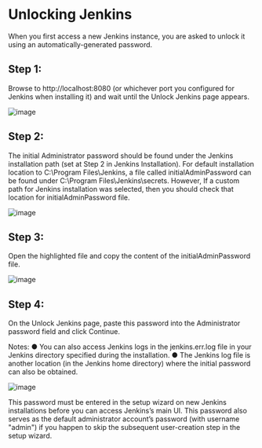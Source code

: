 # Unlocking Jenkins

When you first access a new Jenkins instance, you are asked to unlock it using an automatically-generated password.

## Step 1:

Browse to http://localhost:8080 (or whichever port you configured for Jenkins when installing it) and wait until the Unlock Jenkins page appears.

![image](https://user-images.githubusercontent.com/11056300/157043443-41b2e794-f556-4324-a1c7-d71b715f9de9.png)


## Step 2:

The initial Administrator password should be found under the Jenkins installation path (set at Step 2 in Jenkins Installation).
For default installation location to C:\Program Files\Jenkins, a file called initialAdminPassword can be found under C:\Program Files\Jenkins\secrets.
However, If a custom path for Jenkins installation was selected, then you should check that location for initialAdminPassword file.

![image](https://user-images.githubusercontent.com/11056300/157043572-d39a8a19-dff0-4b69-8511-b3514ab17683.png)


## Step 3:

Open the highlighted file and copy the content of the initialAdminPassword file.

![image](https://user-images.githubusercontent.com/11056300/157043645-5feb1dd9-4d04-448a-bdfe-1eddac26b5ca.png)


## Step 4:

On the Unlock Jenkins page, paste this password into the Administrator password field and click Continue.

Notes: 
●	You can also access Jenkins logs in the jenkins.err.log file in your Jenkins directory specified during the installation.
●	The Jenkins log file is another location (in the Jenkins home directory) where the initial password can also be obtained. 

![image](https://user-images.githubusercontent.com/11056300/157043891-3a9e490c-a1ed-4353-8b29-62b646159e3f.png)

This password must be entered in the setup wizard on new Jenkins installations before you can access Jenkins’s main UI. This password also serves as the default administrator account’s password (with username "admin") if you happen to skip the subsequent user-creation step in the setup wizard.
